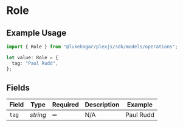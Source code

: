# Role

## Example Usage

```typescript
import { Role } from "@lukehagar/plexjs/sdk/models/operations";

let value: Role = {
  tag: "Paul Rudd",
};
```

## Fields

| Field              | Type               | Required           | Description        | Example            |
| ------------------ | ------------------ | ------------------ | ------------------ | ------------------ |
| `tag`              | *string*           | :heavy_minus_sign: | N/A                | Paul Rudd          |
